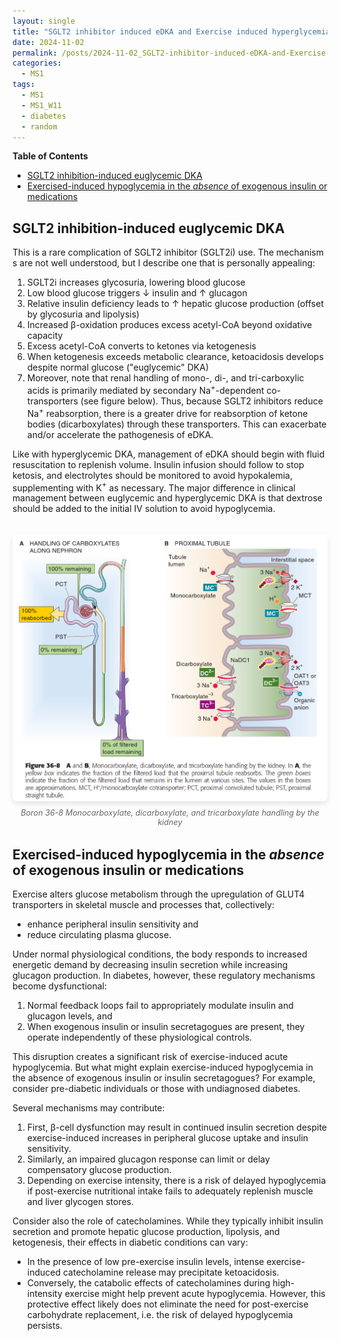```yaml
---
layout: single
title: "SGLT2 inhibitor induced eDKA and Exercise induced hyperglycemia"
date: 2024-11-02
permalink: /posts/2024-11-02_SGLT2-inhibitor-induced-eDKA-and-Exercise-induced-hyperglycemia/
categories:
  - MS1
tags:
  - MS1
  - MS1_W11
  - diabetes
  - random
---
```


**Table of Contents**
- [SGLT2 inhibition-induced euglycemic DKA](#sglt2-inhibition-induced-euglycemic-dka)
- [Exercised-induced hypoglycemia in the *absence* of exogenous insulin or medications](#exercised-induced-hypoglycemia-in-the-absence-of-exogenous-insulin-or-medications)


## SGLT2 inhibition-induced euglycemic DKA
This is a rare complication of SGLT2 inhibitor (SGLT2i) use. The mechanisms are not well understood, but I describe one that is personally appealing:
1. SGLT2i increases glycosuria, lowering blood glucose
2. Low blood glucose triggers ↓ insulin and ↑ glucagon
3. Relative insulin deficiency leads to ↑ hepatic glucose production (offset by glycosuria and lipolysis)
4. Increased β-oxidation produces excess acetyl-CoA beyond oxidative capacity
5. Excess acetyl-CoA converts to ketones via ketogenesis
6. When ketogenesis exceeds metabolic clearance, ketoacidosis develops despite normal glucose ("euglycemic" DKA)
7. Moreover, note that renal handling of mono-, di-, and tri-carboxylic acids is primarily mediated by secondary Na$^+$-dependent co-transporters (see figure below). Thus, because SGLT2 inhibitors reduce Na$^+$ reabsorption, there is a greater drive for reabsorption of ketone bodies (dicarboxylates) through these transporters. This can exacerbate and/or accelerate the pathogenesis of eDKA.

Like with hyperglycemic DKA, management of eDKA should begin with fluid resuscitation to replenish volume. Insulin infusion should follow to stop ketosis, and electrolytes should be monitored to avoid hypokalemia, supplementing with K$^+$ as necessary. The major difference in clinical management between euglycemic and hyperglycemic DKA is that dextrose should be added to the initial IV solution to avoid hypoglycemia.

<div class="image-container" style="margin: 2rem auto; max-width: 800px; text-align: center;">
  <img src="../_posts/images/Boron 36-8 Monocarboxylate, dicarboxylate, and tricarboxylate handling by the kidney.png" alt="Boron 36-8 Monocarboxylate, dicarboxylate, and tricarboxylate handling by the kidney" style="max-width: 100%; height: auto; border-radius: 8px; box-shadow: 0 4px 8px rgba(0,0,0,0.1);" />
  <p style="margin: 0.5rem 0; color: #666; font-style: italic; font-size: 0.9em;">Boron 36-8 Monocarboxylate, dicarboxylate, and tricarboxylate handling by the kidney</p>
</div>

## Exercised-induced hypoglycemia in the *absence* of exogenous insulin or medications

Exercise alters glucose metabolism through the upregulation of GLUT4 transporters in skeletal muscle and processes that, collectively:
- enhance peripheral insulin sensitivity and 
- reduce circulating plasma glucose. 

Under normal physiological conditions, the body responds to increased energetic demand by decreasing insulin secretion while increasing glucagon production. In diabetes, however, these regulatory mechanisms become dysfunctional:
1. Normal feedback loops fail to appropriately modulate insulin and glucagon levels, and 
2. When exogenous insulin or insulin secretagogues are present, they operate independently of these physiological controls. 

This disruption creates a significant risk of exercise-induced acute hypoglycemia. But what might explain exercise-induced hypoglycemia in the absence of exogenous insulin or insulin secretagogues? For example, consider pre-diabetic individuals or those with undiagnosed diabetes. 

Several mechanisms may contribute:
1. First, β-cell dysfunction may result in continued insulin secretion despite exercise-induced increases in peripheral glucose uptake and insulin sensitivity. 
2. Similarly, an impaired glucagon response can limit or delay compensatory glucose production. 
3. Depending on exercise intensity, there is a risk of delayed hypoglycemia if post-exercise nutritional intake fails to adequately replenish muscle and liver glycogen stores.

Consider also the role of catecholamines. While they typically inhibit insulin secretion and promote hepatic glucose production, lipolysis, and ketogenesis, their effects in diabetic conditions can vary:
- In the presence of low pre-exercise insulin levels, intense exercise-induced catecholamine release may precipitate ketoacidosis. 
- Conversely, the catabolic effects of catecholamines during high-intensity exercise might help prevent acute hypoglycemia. However, this protective effect likely does not eliminate the need for post-exercise carbohydrate replacement, i.e. the risk of delayed hypoglycemia persists.

